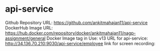 # api-service
Github Repository URL: https://github.com/ankitmahajan11/api-service
DockerHub Image URL: https://hub.docker.com/repository/docker/ankitmahajan11/nagp-assignment/general
Docker Image tag in Use: v13
URL for api-service: http://34.136.70.210:9030/api-service/employee
link for screen recording: 
